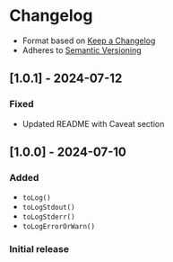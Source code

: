 # Changelog

- Format based on [Keep a Changelog](https://keepachangelog.com/en/1.1.0/)
- Adheres to [Semantic Versioning](https://semver.org/spec/v2.0.0.html)


## [1.0.1] - 2024-07-12

### Fixed

- Updated README with Caveat section

## [1.0.0] - 2024-07-10

### Added

- `toLog()`
- `toLogStdout()`
- `toLogStderr()`
- `toLogErrorOrWarn()`

### Initial release